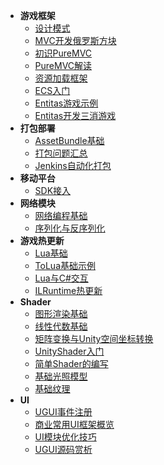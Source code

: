 * **游戏框架**
    * [设计模式](Unity/Advanced/设计模式)
    * [MVC开发俄罗斯方块](Unity/Advanced/MVC开发俄罗斯方块)
    * [初识PureMVC](Unity/Advanced/初识PureMVC)
    * [PureMVC解读](Unity/Advanced/PureMVC解读)
    * [资源加载框架](Unity/Advanced/资源加载框架)
    * [ECS入门](Unity/Advanced/ECS入门)
    * [Entitas游戏示例](Unity/Advanced/Entitas游戏示例)
    * [Entitas开发三消游戏](Unity/Advanced/Entitas开发三消游戏)
* **打包部署**
    * [AssetBundle基础](Unity/Advanced/AssetBundle基础)
    * [打包问题汇总](Unity/Advanced/打包问题汇总)
    * [Jenkins自动化打包](Unity/Advanced/Jenkins自动化打包)
* **移动平台**
    * [SDK接入](Unity/Advanced/SDK接入)
* **网络模块**
    * [网络编程基础](Unity/Advanced/网络编程基础)
    * [序列化与反序列化](Unity/Advanced/序列化与反序列化)
* **游戏热更新**
    * [Lua基础](Unity/Advanced/Lua基础)
    * [ToLua基础示例](Unity/Advanced/ToLua基础示例)
    * [Lua与C#交互](Unity/Advanced/Lua与CSharp交互)
    * [ILRuntime热更新](Unity/Advanced/ILRuntime热更新)
* **Shader**
    * [图形渲染基础](Unity/Advanced/图形渲染基础)
    * [线性代数基础](Unity/Advanced/线性代数基础)
    * [矩阵变换与Unity空间坐标转换](Unity/Advanced/矩阵变换与Unity空间坐标转换)
    * [UnityShader入门](Unity/Advanced/UnityShader入门)
    * [简单Shader的编写](Unity/Advanced/简单Shader的编写)
    * [基础光照模型](Unity/Advanced/基础光照模型)
    * [基础纹理](Unity/Advanced/基础纹理)
* **UI**
    * [UGUI事件注册](Unity/Advanced/UGUI事件注册)
    * [商业常用UI框架概览](Unity/Advanced/商业常用UI框架概览)
    * [UI模块优化技巧](Unity/Advanced/UI模块优化技巧)
    * [UGUI源码赏析](Unity/Advanced/UGUI源码赏析)